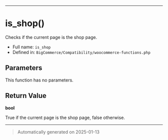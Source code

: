 ***

# is_shop()

Checks if the current page is the shop page.




* Full name: `is_shop`
* Defined in: `BigCommerce/Compatibility/woocommerce-functions.php`

## Parameters

This function has no parameters.

## Return Value

**bool**

True if the current page is the shop page, false otherwise.

***
> Automatically generated on 2025-01-13
